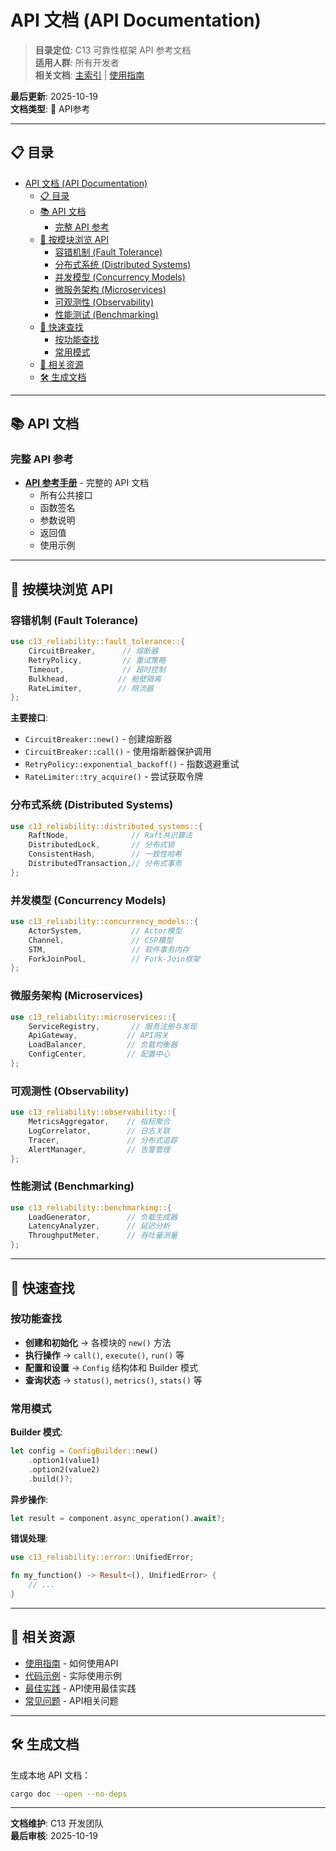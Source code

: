 # API 文档 (API Documentation)

> **目录定位**: C13 可靠性框架 API 参考文档  
> **适用人群**: 所有开发者  
> **相关文档**: [主索引](../00_MASTER_INDEX.md) | [使用指南](../guides/)

**最后更新**: 2025-10-19  
**文档类型**: 🔌 API参考

---

## 📋 目录

- [API 文档 (API Documentation)](#api-文档-api-documentation)
  - [📋 目录](#-目录)
  - [📚 API 文档](#-api-文档)
    - [完整 API 参考](#完整-api-参考)
  - [🎯 按模块浏览 API](#-按模块浏览-api)
    - [容错机制 (Fault Tolerance)](#容错机制-fault-tolerance)
    - [分布式系统 (Distributed Systems)](#分布式系统-distributed-systems)
    - [并发模型 (Concurrency Models)](#并发模型-concurrency-models)
    - [微服务架构 (Microservices)](#微服务架构-microservices)
    - [可观测性 (Observability)](#可观测性-observability)
    - [性能测试 (Benchmarking)](#性能测试-benchmarking)
  - [📖 快速查找](#-快速查找)
    - [按功能查找](#按功能查找)
    - [常用模式](#常用模式)
  - [🔗 相关资源](#-相关资源)
  - [🛠️ 生成文档](#️-生成文档)

---

## 📚 API 文档

### 完整 API 参考

- **[API 参考手册](reference.md)** - 完整的 API 文档
  - 所有公共接口
  - 函数签名
  - 参数说明
  - 返回值
  - 使用示例

---

## 🎯 按模块浏览 API

### 容错机制 (Fault Tolerance)

```rust
use c13_reliability::fault_tolerance::{
    CircuitBreaker,      // 熔断器
    RetryPolicy,         // 重试策略
    Timeout,             // 超时控制
    Bulkhead,           // 舱壁隔离
    RateLimiter,        // 限流器
};
```

**主要接口**:

- `CircuitBreaker::new()` - 创建熔断器
- `CircuitBreaker::call()` - 使用熔断器保护调用
- `RetryPolicy::exponential_backoff()` - 指数退避重试
- `RateLimiter::try_acquire()` - 尝试获取令牌

### 分布式系统 (Distributed Systems)

```rust
use c13_reliability::distributed_systems::{
    RaftNode,              // Raft共识算法
    DistributedLock,       // 分布式锁
    ConsistentHash,        // 一致性哈希
    DistributedTransaction,// 分布式事务
};
```

### 并发模型 (Concurrency Models)

```rust
use c13_reliability::concurrency_models::{
    ActorSystem,           // Actor模型
    Channel,               // CSP模型
    STM,                   // 软件事务内存
    ForkJoinPool,          // Fork-Join框架
};
```

### 微服务架构 (Microservices)

```rust
use c13_reliability::microservices::{
    ServiceRegistry,       // 服务注册与发现
    ApiGateway,           // API网关
    LoadBalancer,         // 负载均衡器
    ConfigCenter,         // 配置中心
};
```

### 可观测性 (Observability)

```rust
use c13_reliability::observability::{
    MetricsAggregator,    // 指标聚合
    LogCorrelator,        // 日志关联
    Tracer,               // 分布式追踪
    AlertManager,         // 告警管理
};
```

### 性能测试 (Benchmarking)

```rust
use c13_reliability::benchmarking::{
    LoadGenerator,        // 负载生成器
    LatencyAnalyzer,      // 延迟分析
    ThroughputMeter,      // 吞吐量测量
};
```

---

## 📖 快速查找

### 按功能查找

- **创建和初始化** → 各模块的 `new()` 方法
- **执行操作** → `call()`, `execute()`, `run()` 等
- **配置和设置** → `Config` 结构体和 Builder 模式
- **查询状态** → `status()`, `metrics()`, `stats()` 等

### 常用模式

**Builder 模式**:

```rust
let config = ConfigBuilder::new()
    .option1(value1)
    .option2(value2)
    .build()?;
```

**异步操作**:

```rust
let result = component.async_operation().await?;
```

**错误处理**:

```rust
use c13_reliability::error::UnifiedError;

fn my_function() -> Result<(), UnifiedError> {
    // ...
}
```

---

## 🔗 相关资源

- [使用指南](../guides/usage-guide.md) - 如何使用API
- [代码示例](../../examples/) - 实际使用示例
- [最佳实践](../guides/best-practices.md) - API使用最佳实践
- [常见问题](../reference/FAQ.md) - API相关问题

---

## 🛠️ 生成文档

生成本地 API 文档：

```bash
cargo doc --open --no-deps
```

---

**文档维护**: C13 开发团队  
**最后审核**: 2025-10-19
